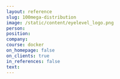 ```yaml
---
layout: reference
slug: 100mega-distribution
image: /static/content/eyelevel_logo.png
person:
position:
company:
course: docker
on_homepage: false
on_clients: true
in_references: false
text:
---
```



